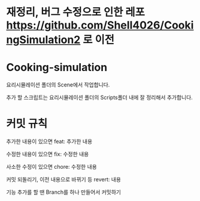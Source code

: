 # 재정리, 버그 수정으로 인한 레포 https://github.com/Shell4026/CookingSimulation2 로 이전

# Cooking-simulation
 
요리시뮬레이션 폴더의 Scene에서 작업합니다.

추가 할 스크립트는 요리시뮬레이션 폴더의 Scripts폴더 내에 잘 정리해서 추가합니다.

# 커밋 규칙
추가한 내용이 있으면 
feat: 추가한 내용

수정한 내용이 있으면
fix: 수정한 내용

사소한 수정이 있으면
chore: 수정한 내용

커밋 되돌리기, 이전 내용으로 바뀌기 등
revert: 내용

기능 추가를 할 땐 Branch를 하나 만들어서 커밋하기
